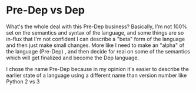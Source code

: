 
# Pre-Dep vs Dep

What's the whole deal with this Pre-Dep business? Basically, I'm not 100% set on the semantics and syntax of the language, and some things are so in-flux that I'm not confident I can describe a "beta" form of the language and then just make small changes. More like I need to make an "alpha" of the language (Pre-Dep) , and then decide for real on some of the semantics which will get finalized and become the Dep language.

I chose the name Pre-Dep because in my opinion it's easier to describe the earlier state of a language using a different name than version number like Python 2 vs 3